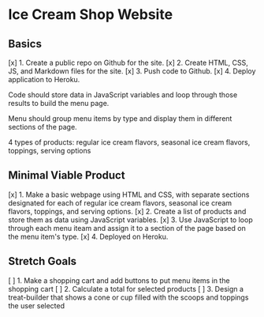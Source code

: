 # Ice Cream Shop Website

## Basics
[x] 1. Create a public repo on Github for the site.
[x] 2. Create HTML, CSS, JS, and Markdown files for the site.
[x] 3. Push code to Github.
[x] 4. Deploy application to Heroku.


Code should store data in JavaScript variables and loop through those results to build the menu page.

Menu should group menu items by type and display them in different sections of the page.

4 types of products: regular ice cream flavors, seasonal ice cream flavors, toppings, serving options

## Minimal Viable Product
[x] 1. Make a basic webpage using HTML and CSS, with separate sections designated for each of regular ice cream flavors, seasonal ice cream flavors, toppings, and serving options.
[x] 2. Create a list of products and store them as data using JavaScript variables.
[x] 3. Use JavaScript to loop through each menu iteam and assign it to a section of the page based on the menu item's type.
[x] 4. Deployed on Heroku.
 

## Stretch Goals
[ ] 1. Make a shopping cart and add buttons to put menu items in the shopping cart
[ ] 2. Calculate a total for selected products
[ ] 3. Design a treat-builder that shows a cone or cup filled with the scoops and toppings the user selected
